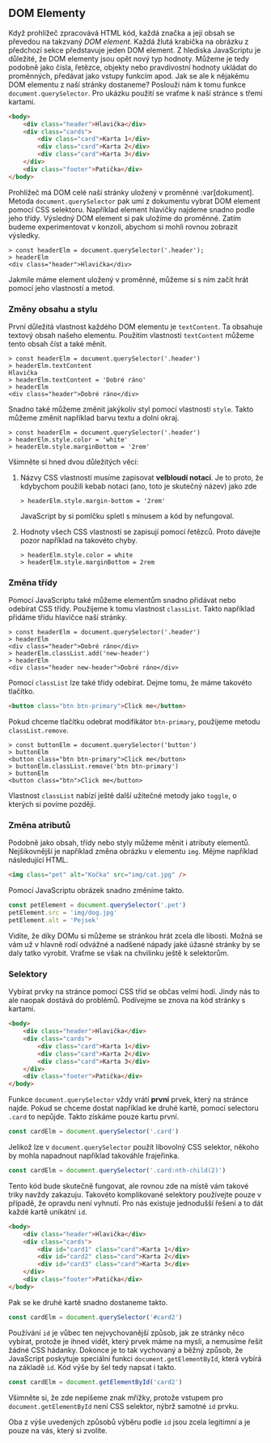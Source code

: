 ## DOM Elementy

Když prohlížeč zpracovává HTML kód, každá značka a její obsah se převedou na takzvaný _DOM element_. Každá žlutá krabička na obrázku z předchozí sekce představuje jeden DOM element. Z hlediska JavaScriptu je důležité, že DOM elementy jsou opět nový typ hodnoty. Můžeme je tedy podobně jako čísla, řetězce, objekty nebo pravdivostní hodnoty ukládat do proměnných, předávat jako vstupy funkcím apod. Jak se ale k nějakému DOM elementu z naší stránky dostaneme? Poslouží nám k tomu funkce `document.querySelector`. Pro ukázku použití se vraťme k naší stránce s třemi kartami.

```html
<body>
	<div class="header">Hlavička</div>
	<div class="cards">
		<div class="card">Karta 1</div>
		<div class="card">Karta 2</div>
		<div class="card">Karta 3</div>
	</div>
	<div class="footer">Patička</div>
</body>
```

Prohlížeč má DOM celé naší stránky uložený v proměnné :var[dokument]. Metoda `document.querySelector` pak umí z dokumentu vybrat DOM element pomocí CSS selektoru. Například element hlavičky najdeme snadno podle jeho třídy. Výsledný DOM element si pak uložíme do proměnné. Zatím budeme experimentovat v konzoli, abychom si mohli rovnou zobrazit výsledky.

```jscon
> const headerElm = document.querySelector('.header');
> headerElm
<div class="header">Hlavička</div>
```

Jakmile máme element uložený v proměnné, můžeme si s ním začít hrát pomocí jeho vlastností a metod.

### Změny obsahu a stylu

První důležitá vlastnost každého DOM elementu je `textContent`. Ta obsahuje textový obsah našeho elementu. Použitím vlastnosti `textContent` můžeme tento obsah číst a také měnit.

```jscon
> const headerElm = document.querySelector('.header')
> headerElm.textContent
Hlavička
> headerElm.textContent = 'Dobré ráno'
> headerElm
<div class="header">Dobré ráno</div>
```

Snadno také můžeme změnit jakýkoliv styl pomocí vlastnosti `style`. Takto můžeme změnit například barvu textu a dolní okraj.

```jscon
> const headerElm = document.querySelector('.header')
> headerElm.style.color = 'white'
> headerElm.style.marginBottom = '2rem'
```

Všimněte si hned dvou důležitých věcí:

1. Názvy CSS vlastností musíme zapisovat **velbloudí notací**. Je to proto, že kdybychom použili kebab notaci (ano, toto je skutečný název) jako zde

   ```jscon
   > headerElm.style.margin-bottom = '2rem'
   ```

   JavaScript by si pomlčku spletl s mínusem a kód by nefungoval.

2. Hodnoty všech CSS vlastností se zapisují pomocí řetězců. Proto dávejte pozor například na takovéto chyby.
   ```jscon
   > headerElm.style.color = white
   > headerElm.style.marginBottom = 2rem
   ```

### Změna třídy

Pomocí JavaScriptu také můžeme elementům snadno přidávat nebo odebírat CSS třídy. Použijeme k tomu vlastnost `classList`. Takto například přidáme třídu hlavičce naší stránky.

```jscon
> const headerElm = document.querySelector('.header')
> headerElm
<div class="header">Dobré ráno</div>
> headerElm.classList.add('new-header')
> headerElm
<div class="header new-header">Dobré ráno</div>
```

Pomocí `classList` lze také třídy odebírat. Dejme tomu, že máme takovéto tlačítko.

```html
<button class="btn btn-primary">Click me</button>
```

Pokud chceme tlačítku odebrat modifikátor `btn-primary`, použijeme metodu `classList.remove`.

```jscon
> const buttonElm = document.querySelector('button')
> buttonElm
<button class="btn btn-primary">Click me</button>
> buttonElm.classList.remove('btn btn-primary')
> buttonElm
<button class="btn">Click me</button>
```

Vlastnost `classList` nabízí ještě další užitečné metody jako `toggle`, o kterých si povíme později.

### Změna atributů

Podobně jako obsah, třídy nebo styly můžeme měnit i atributy elementů. Nejšikovnější je například změna obrázku v elementu `img`. Mějme například následující HTML.

```html
<img class="pet" alt="Kočka" src="img/cat.jpg" />
```

Pomocí JavaScriptu obrázek snadno změníme takto.

```js
const petElement = document.querySelector('.pet')
petElement.src = 'img/dog.jpg'
petElement.alt = 'Pejsek'
```

Vidíte, že díky DOMu si můžeme se stránkou hrát zcela dle libosti. Možná se vám už v hlavně rodí odvážné a nadšené nápady jaké úžasné stránky by se daly tatko vyrobit. Vraťme se však na chvilinku ještě k selektorům.

### Selektory

Vybírat prvky na stránce pomocí CSS tříd se občas velmi hodí. Jindy nás to ale naopak dostává do problémů. Podívejme se znova na kód stránky s kartami.

```html
<body>
	<div class="header">Hlavička</div>
	<div class="cards">
		<div class="card">Karta 1</div>
		<div class="card">Karta 2</div>
		<div class="card">Karta 3</div>
	</div>
	<div class="footer">Patička</div>
</body>
```

Funkce `document.querySelector` vždy vrátí **první** prvek, který na stránce najde. Pokud se chceme dostat například ke druhé kartě, pomocí selectoru `.card` to nepůjde. Takto získáme pouze kartu první.

```js
const cardElm = document.querySelector('.card')
```

Jelikož lze v `document.querySelector` použít libovolný CSS selektor, někoho by mohla napadnout například takováhle frajeřinka.

```js
const cardElm = document.querySelector('.card:nth-child(2)')
```

Tento kód bude skutečně fungovat, ale rovnou zde na místě vám takové triky navždy zakazuju. Takovéto komplikované selektory používejte pouze v případě, že opravdu není vyhnutí. Pro nás existuje jednodušší řešení a to dát každé kartě unikátní `id`.

```html
<body>
	<div class="header">Hlavička</div>
	<div class="cards">
		<div id="card1" class="card">Karta 1</div>
		<div id="card2" class="card">Karta 2</div>
		<div id="card3" class="card">Karta 3</div>
	</div>
	<div class="footer">Patička</div>
</body>
```

Pak se ke druhé kartě snadno dostaneme takto.

```js
const cardElm = document.querySelector('#card2')
```

Používání `id` je vůbec ten nejvychovanější způsob, jak ze stránky něco vybírat, protože je ihned vidět, který prvek máme na mysli, a nemusíme řešit žádné CSS hádanky. Dokonce je to tak vychovaný a běžný způsob, že JavaScript poskytuje speciální funkci `document.getElementById`, která vybírá na základě `id`. Kód výše by šel tedy napsat i takto.

```js
const cardElm = document.getElementById('card2')
```

Všimněte si, že zde nepíšeme znak mřížky, protože vstupem pro `document.getElementById` není CSS selektor, nýbrž samotné `id` prvku.

Oba z výše uvedených způsobů výběru podle `id` jsou zcela legitimní a je pouze na vás, který si zvolíte.
